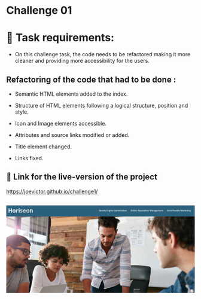 # Challenge 01 

# 📖 Task requirements:

* On this challenge task, the code needs to be refactored making it more cleaner and providing more accessibility for the users.


## Refactoring of the code that had to be done :

* Semantic HTML elements added to the index.

* Structure of HTML elements following a logical structure, position and style.

* Icon and Image elements accessible.

* Attributes and source links modified or added.

* Title element changed.

* Links fixed.

## 📝 Link for the live-version of the project
 
 https://joevictor.github.io/challenge1/

![Project screenshot of the website](./Screenshot.png)
---

